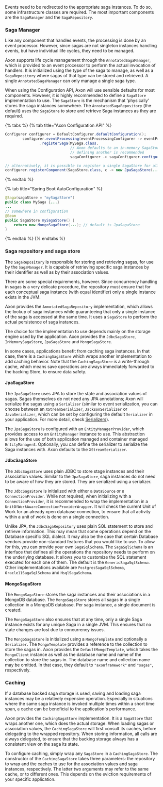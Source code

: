 Events need to be redirected to the appropriate saga instances. To do so, some infrastructure classes are required. The most important components are the `SagaManager` and the `SagaRepository`.

### Saga Manager

Like any component that handles events, the processing is done by an event processor. However, since sagas are not singleton instances handling events, but have individual life cycles, they need to be managed.

Axon supports life cycle management through the `AnnotatedSagaManager`, which is provided to an event processor to perform the actual invocation of handlers. It is initialized using the type of the saga to manage, as well as a `SagaRepository` where sagas of that type can be stored and retrieved. A single `AnnotatedSagaManager` can only manage a single saga type.

When using the Configuration API, Axon will use sensible defaults for most components. However, it is highly recommended to define a `SagaStore` implementation to use. The `SagaStore` is the mechanism that 'physically' stores the saga instances somewhere. The `AnnotatedSagaRepository` \(the default\) uses the `SagaStore` to store and retrieve Saga instances as they are required.

{% tabs %}
{% tab title="Axon Configuration API" %}
```java
Configurer configurer = DefaultConfigurer.defaultConfiguration();
        configurer.eventProcessing(eventProcessingConfigurer -> eventProcessingConfigurer
                .registerSaga(MySaga.class,
                              // Axon defaults to an in-memory SagaStore,
                              // defining another is recommended
                              sagaConfigurer -> sagaConfigurer.configureSagaStore(c -> new JpaSagaStore(...))));

// alternatively, it is possible to register a single SagaStore for all Saga types:
configurer.registerComponent(SagaStore.class, c -> new JpaSagaStore(...));
```
{% endtab %}

{% tab title="Spring Boot AutoConfiguration" %}
```java
@Saga(sagaStore = "mySagaStore")
public class MySaga {...}
...
// somewhere in configuration
@Bean
public SagaStore mySagaStore() {
    return new MongoSagaStore(...); // default is JpaSagaStore
}
```
{% endtab %}
{% endtabs %}

### Saga repository and saga store

The `SagaRepository` is responsible for storing and retrieving sagas, for use by the `SagaManager`. It is capable of retrieving specific saga instances by their identifier as well as by their association values.

There are some special requirements, however. Since concurrency handling in sagas is a very delicate procedure, the repository must ensure that for each conceptual saga instance \(with equal identifier\) only a single instance exists in the JVM.

Axon provides the `AnnotatedSagaRepository` implementation, which allows the lookup of saga instances while guaranteeing that only a single instance of the saga is accessed at the same time. It uses a `SagaStore` to perform the actual persistence of saga instances.

The choice for the implementation to use depends mainly on the storage engine used by the application. Axon provides the `JdbcSagaStore`, `InMemorySagaStore`, `JpaSagaStore` and `MongoSagaStore`.

In some cases, applications benefit from caching saga instances. In that case, there is a `CachingSagaStore` which wraps another implementation to add caching behavior. Note that the `CachingSagaStore` is a write-through cache, which means save operations are always immediately forwarded to the backing Store, to ensure data safety.

#### JpaSagaStore

The `JpaSagaStore` uses JPA to store the state and association values of sagas. Sagas themselves do not need any JPA annotations; Axon will serialize the sagas using a `Serializer` \(similar to event serialization, you can choose between an `XStreamSerializer`, `JacksonSerializer` or `JavaSerializer`, which can be set by configuring the default `Serializer` in your application. For more detail, check [Serializers](../1.4-advanced-tuning/advanced-customizations.md#serializers)\).

The `JpaSagaStore` is configured with an `EntityManagerProvider`, which provides access to an `EntityManager` instance to use. This abstraction allows for the use of both application managed and container managed `EntityManager`s. Optionally, you can define the serializer to serialize the Saga instances with. Axon defaults to the `XStreamSerializer`.

#### JdbcSagaStore

The `JdbcSagaStore` uses plain JDBC to store stage instances and their association values. Similar to the `JpaSagaStore`, saga instances do not need to be aware of how they are stored. They are serialized using a serializer.

The `JdbcSagaStore` is initialized with either a `DataSource` or a `ConnectionProvider`. While not required, when initializing with a `ConnectionProvider`, it is recommended to wrap the implementation in a `UnitOfWorkAwareConnectionProviderWrapper`. It will check the current Unit of Work for an already open database connection, to ensure that all activity within a unit of work is done on a single connection.

Unlike JPA, the `JdbcSagaRepository` uses plain SQL statement to store and retrieve information. This may mean that some operations depend on the Database specific SQL dialect. It may also be the case that certain Database vendors provide non-standard features that you would like to use. To allow for this, you can provide your own `SagaSqlSchema`. The `SagaSqlSchema` is an interface that defines all the operations the repository needs to perform on the underlying database. It allows you to customize the SQL statement executed for each one of them. The default is the `GenericSagaSqlSchema`. Other implementations available are `PostgresSagaSqlSchema`, `Oracle11SagaSqlSchema` and `HsqlSagaSchema`.

#### MongoSagaStore

The `MongoSagaStore` stores the saga instances and their associations in a MongoDB database. The `MongoSagaStore` stores all sagas in a single collection in a MongoDB database. Per saga instance, a single document is created.

The `MongoSagaStore` also ensures that at any time, only a single Saga instance exists for any unique Saga in a single JVM. This ensures that no state changes are lost due to concurrency issues.

The `MongoSagaStore` is initialized using a `MongoTemplate` and optionally a `Serializer`. The `MongoTemplate` provides a reference to the collection to store the sagas in. Axon provides the `DefaultMongoTemplate`, which takes the `MongoClient` instance as well as the database name and name of the collection to store the sagas in. The database name and collection name may be omitted. In that case, they default to `"axonframework"` and `"sagas"`, respectively.

### Caching

If a database backed saga storage is used, saving and loading saga instances may be a relatively expensive operation. Especially in situations where the same saga instance is invoked multiple times within a short time span, a cache can be beneficial to the application's performance.

Axon provides the `CachingSagaStore` implementation. It is a `SagaStore` that wraps another one, which does the actual storage. When loading sagas or association values, the `CachingSagaStore` will first consult its caches, before delegating to the wrapped repository. When storing information, all calls are always delegated, to ensure that the backing storage always has a consistent view on the saga its state.

To configure caching, simply wrap any `SagaStore` in a `CachingSagaStore`. The constructor of the `CachingSagaStore` takes three parameters: the repository to wrap and the caches to use for the association values and saga instances, respectively. The latter two arguments may refer to the same cache, or to different ones. This depends on the eviction requirements of your specific application.

